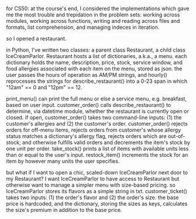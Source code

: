 for CS50:
at the course's end, I considered the implementations which gave me the most trouble and trepidation in the problem sets: working across modules, working across functions, writing and reading across files and formats, list comprehension, and managing indeces in iteration.

so I opened a restaurant.

in Python, I've written two classes: a parent class Restaurant, a child class IceCreamParlor. Restaurant hosts a list of dictionaries, a.k.a., a menu. each dictionary holds the name, description, price, stock, service window, and food allergies associated with each item on the menu, stored as json. the user passes the hours of operation as AM/PM strings, and hourly() reprocesses the strings for describe_restaurant() into a 0-23 span in which "12am" == 0 and "12pm" == 12.

print_menu() can print the full menu or else a service menu, e.g. breakfast, based on user input. customer_order() calls describe_restaurant() to determine, via datetime module, whether the restaurant is currently open or closed. if open, customer_order() takes two command-line inputs: (1) the customer's allergies and (2) the customer's order. customer_order() rejects orders for off-menu items, rejects orders from customer's whose allergy status matches a dictionary's allergy flag, rejects orders which are out-of-stock; and otherwise fulfills valid orders and decrements the item's stock by one unit per order. take_stock() prints a list of items with available units less than or equal to the user's input. restock_item() increments the stock for an item by however many units the user specifies.

but what if I want to open a chic, scaled-down IceCreamParlor next door to my Restaurant? I want IceCreamParlor to have access to Restaurant but otherwise want to manage a simpler menu with size-based pricing. so IceCreamParlor stores its flavors as a simple string in txt. customer_ticket() takes two inputs: (1) the order's flavor and (2) the order's size. the base price is hardcoded, and the dictionary, storing the sizes as keys, calculates the size's premium in addition to the base price.
